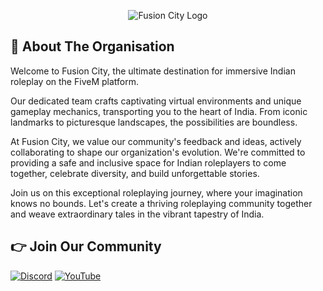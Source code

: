 <p align="center">
  <img src="https://github.com/FUSION-CITY/.github/assets/91739770/a9ce08f1-7bfe-417b-a5ad-50ca41712326" alt="Fusion City Logo">
</p>

## 👋 About The Organisation
Welcome to Fusion City, the ultimate destination for immersive Indian roleplay on the FiveM platform.

Our dedicated team crafts captivating virtual environments and unique gameplay mechanics, transporting you to the heart of India. From iconic landmarks to picturesque landscapes, the possibilities are boundless.

At Fusion City, we value our community's feedback and ideas, actively collaborating to shape our organization's evolution. We're committed to providing a safe and inclusive space for Indian roleplayers to come together, celebrate diversity, and build unforgettable stories.

Join us on this exceptional roleplaying journey, where your imagination knows no bounds. Let's create a thriving roleplaying community together and weave extraordinary tales in the vibrant tapestry of India.

## 👉 Join Our Community
[![Discord](https://img.shields.io/badge/Discord-%237289DA.svg?style=for-the-badge&logo=discord&logoColor=white)](https://discord.gg/fusioncity)
[![YouTube](https://img.shields.io/badge/YouTube-%23FF0000.svg?style=for-the-badge&logo=YouTube&logoColor=white)](https://www.youtube.com/@fusioncityxyz)
